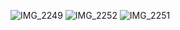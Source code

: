 ![IMG_2249](https://github.com/garyrtl/rig-spring-isolator/assets/5888678/4da78192-76ff-4c2c-a5d6-608ba025d9b8)
![IMG_2252](https://github.com/garyrtl/rig-spring-isolator/assets/5888678/8a083893-f1cc-4a09-8d9f-443ae31fe4fd)
![IMG_2251](https://github.com/garyrtl/rig-spring-isolator/assets/5888678/4c0f26e6-4fc9-4214-8b94-be5dd7c23826)
